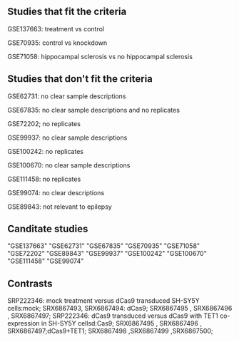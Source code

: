 ## Studies that fit the criteria

GSE137663: treatment vs control

GSE70935: control vs knockdown

GSE71058: hippocampal sclerosis vs no hippocampal sclerosis


## Studies that don't fit the criteria

GSE62731: no clear sample descriptions

GSE67835: no clear sample descriptions and no replicates

GSE72202; no replicates

GSE99937: no clear sample descriptions

GSE100242: no replicates

GSE100670: no clear sample descriptions

GSE111458: no replicates

GSE99074: no clear descriptions

GSE89843: not relevant to epilepsy


## Canditate studies
"GSE137663" "GSE62731"  "GSE67835"  "GSE70935"  "GSE71058"  "GSE72202"  "GSE89843"  "GSE99937"  "GSE100242" "GSE100670" "GSE111458" "GSE99074" 

## Contrasts
SRP222346: mock treatment versus dCas9 transduced SH-SY5Y cells:mock; SRX6867493, SRX6867494: dCas9; SRX6867495 , SRX6867496 , SRX6867497;
SRP222346: dCas9 transduced versus dCas9 with TET1 co-expression in SH-SY5Y cellsd:Cas9; SRX6867495 , SRX6867496 , SRX6867497;dCas9+TET1; SRX6867498 ,SRX6867499 ,SRX6867500;

